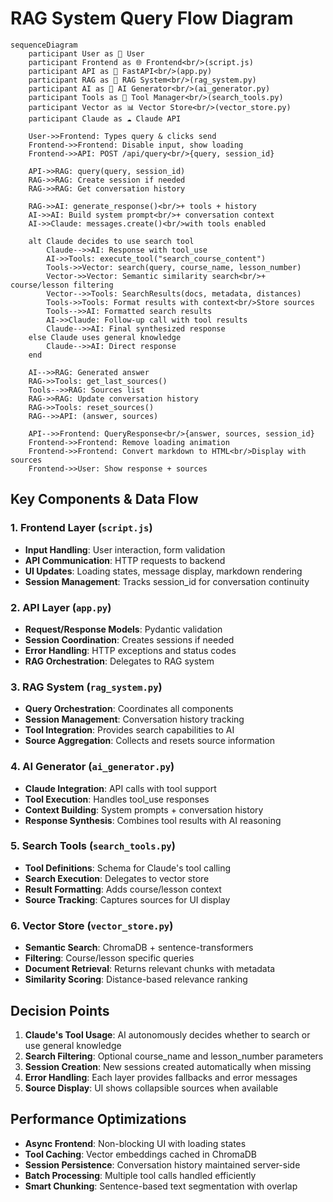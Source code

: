 # RAG System Query Flow Diagram

```mermaid
sequenceDiagram
    participant User as 👤 User
    participant Frontend as 🌐 Frontend<br/>(script.js)
    participant API as 🔌 FastAPI<br/>(app.py)
    participant RAG as 🧠 RAG System<br/>(rag_system.py)
    participant AI as 🤖 AI Generator<br/>(ai_generator.py)
    participant Tools as 🔧 Tool Manager<br/>(search_tools.py)
    participant Vector as 📊 Vector Store<br/>(vector_store.py)
    participant Claude as ☁️ Claude API

    User->>Frontend: Types query & clicks send
    Frontend->>Frontend: Disable input, show loading
    Frontend->>API: POST /api/query<br/>{query, session_id}
    
    API->>RAG: query(query, session_id)
    RAG->>RAG: Create session if needed
    RAG->>RAG: Get conversation history
    
    RAG->>AI: generate_response()<br/>+ tools + history
    AI->>AI: Build system prompt<br/>+ conversation context
    AI->>Claude: messages.create()<br/>with tools enabled
    
    alt Claude decides to use search tool
        Claude-->>AI: Response with tool_use
        AI->>Tools: execute_tool("search_course_content")
        Tools->>Vector: search(query, course_name, lesson_number)
        Vector->>Vector: Semantic similarity search<br/>+ course/lesson filtering
        Vector-->>Tools: SearchResults(docs, metadata, distances)
        Tools->>Tools: Format results with context<br/>Store sources
        Tools-->>AI: Formatted search results
        AI->>Claude: Follow-up call with tool results
        Claude-->>AI: Final synthesized response
    else Claude uses general knowledge
        Claude-->>AI: Direct response
    end
    
    AI-->>RAG: Generated answer
    RAG->>Tools: get_last_sources()
    Tools-->>RAG: Sources list
    RAG->>RAG: Update conversation history
    RAG->>Tools: reset_sources()
    RAG-->>API: (answer, sources)
    
    API-->>Frontend: QueryResponse<br/>{answer, sources, session_id}
    Frontend->>Frontend: Remove loading animation
    Frontend->>Frontend: Convert markdown to HTML<br/>Display with sources
    Frontend->>User: Show response + sources
```

## Key Components & Data Flow

### 1. **Frontend Layer** (`script.js`)
- **Input Handling**: User interaction, form validation
- **API Communication**: HTTP requests to backend
- **UI Updates**: Loading states, message display, markdown rendering
- **Session Management**: Tracks session_id for conversation continuity

### 2. **API Layer** (`app.py`)
- **Request/Response Models**: Pydantic validation
- **Session Coordination**: Creates sessions if needed
- **Error Handling**: HTTP exceptions and status codes
- **RAG Orchestration**: Delegates to RAG system

### 3. **RAG System** (`rag_system.py`)
- **Query Orchestration**: Coordinates all components
- **Session Management**: Conversation history tracking
- **Tool Integration**: Provides search capabilities to AI
- **Source Aggregation**: Collects and resets source information

### 4. **AI Generator** (`ai_generator.py`)
- **Claude Integration**: API calls with tool support
- **Tool Execution**: Handles tool_use responses
- **Context Building**: System prompts + conversation history
- **Response Synthesis**: Combines tool results with AI reasoning

### 5. **Search Tools** (`search_tools.py`)
- **Tool Definitions**: Schema for Claude's tool calling
- **Search Execution**: Delegates to vector store
- **Result Formatting**: Adds course/lesson context
- **Source Tracking**: Captures sources for UI display

### 6. **Vector Store** (`vector_store.py`)
- **Semantic Search**: ChromaDB + sentence-transformers
- **Filtering**: Course/lesson specific queries
- **Document Retrieval**: Returns relevant chunks with metadata
- **Similarity Scoring**: Distance-based relevance ranking

## Decision Points

1. **Claude's Tool Usage**: AI autonomously decides whether to search or use general knowledge
2. **Search Filtering**: Optional course_name and lesson_number parameters
3. **Session Creation**: New sessions created automatically when missing
4. **Error Handling**: Each layer provides fallbacks and error messages
5. **Source Display**: UI shows collapsible sources when available

## Performance Optimizations

- **Async Frontend**: Non-blocking UI with loading states
- **Tool Caching**: Vector embeddings cached in ChromaDB
- **Session Persistence**: Conversation history maintained server-side
- **Batch Processing**: Multiple tool calls handled efficiently
- **Smart Chunking**: Sentence-based text segmentation with overlap